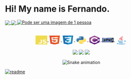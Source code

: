 <h1> Hi! My name is Fernando. </h1>

<div>
  <a href="https://github.com/sabrinando">
  <img height="180em"   align="center" src="https://github-readme-stats.vercel.app/api?username=sabrinando&show_icons=true&theme=react&include_all_commits=true&count_private=true"/>
  <img height="180em"  align="center" src="https://github-readme-stats.vercel.app/api/top-langs/?username=sabrinando&layout=compact&langs_count=7&theme=react" />

  <img data-visualcompletion="media-vc-image" alt="Pode ser uma imagem de 1 pessoa" class="ji94ytn4 r9f5tntg d2edcug0 r0294ipz" referrerpolicy="origin-when-cross-origin" src="https://scontent.fsdu29-1.fna.fbcdn.net/v/t1.18169-9/25396013_10210864650472041_5123248007750918053_n.jpg?_nc_cat=102&amp;ccb=1-5&amp;_nc_sid=174925&amp;_nc_ohc=6_tnZlnSB6oAX-0Qj4H&amp;tn=kKG8i0WuDYAqHFOg&amp;_nc_ht=scontent.fsdu29-1.fna&amp;oh=ffb508a739abe32698094f6ca4a744f8&amp;oe=61941B5A">
</div>
 <br>
<div  align="center"> 
  <div style="display: inline_block"><br>
  <img align="center" alt="Rafa-Js" height="30" width="40" src="https://raw.githubusercontent.com/devicons/devicon/master/icons/javascript/javascript-plain.svg">
  <img align="center" alt="HTML" height="30" width="40" src="https://raw.githubusercontent.com/devicons/devicon/master/icons/html5/html5-original.svg">
  <img align="center" alt="CSS" height="30" width="40" src="https://raw.githubusercontent.com/devicons/devicon/master/icons/css3/css3-original.svg">
  <img align="center" alt="Python" height="30" width="40" src="https://raw.githubusercontent.com/devicons/devicon/master/icons/python/python-original.svg">
  <img align="center" alt="Csharp" height="30" width="40" src="https://raw.githubusercontent.com/devicons/devicon/master/icons/csharp/csharp-original.svg">
  <img align="center" alt="PHP" height="30" width="40" src="https://raw.githubusercontent.com/devicons/devicon/master/icons/php/php-original.svg">
  <img align="center" alt="java" height="30" width="40" src="https://raw.githubusercontent.com/devicons/devicon/master/icons/java/java-original.svg">
 
    
</div>
  <br><a href="https://www.https://www.youtube.com/channel/UCq_YEY72PpK8FQDhmB-zfWQ" target="_blank"><img src="https://img.shields.io/badge/-Youtube-%23EA4335?style=for-the-badge&logo=youtube&logoColor=white" target="_blank"></a>
  <a href="https://www.https://www.instagram.com/fernandoguilher//" target="_blank"><img src="https://img.shields.io/badge/-Instagram-%23E4405F?style=for-the-badge&logo=instagram&logoColor=white" target="_blank"></a>
  <a href="https://www.https://www.linkedin.com/in/fernando-guilherme-avelino-da-silva-70357528/" target="_blank"><img src="https://img.shields.io/badge/-LinkedIn-%230077B5?style=for-the-badge&logo=linkedin&logoColor=white" target="_blank"></a> 
 
  ![Snake animation](https://github.com/sabrinando/blob/output/github-contribution-grid-snake.svg)
 
</div>
 
[![readme](https://github-readme-stats.vercel.app/api/pin/?username=Sabrinando&repo=Sabrinando&theme=react)](https://github.com/sabrinando)
